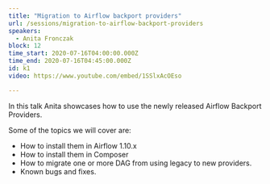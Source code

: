 ```yaml
---
title: "Migration to Airflow backport providers"
url: /sessions/migration-to-airflow-backport-providers
speakers:
  - Anita Fronczak
block: 12
time_start: 2020-07-16T04:00:00.000Z
time_end: 2020-07-16T04:45:00.000Z
id: k1
video: https://www.youtube.com/embed/1SSlxAcOEso

---
```


In this talk Anita showcases how to use the newly released Airflow Backport Providers. 
<!--more-->

Some of the topics we will cover are:
* How to install them in Airflow 1.10.x
* How to install them in Composer 
* How to migrate one or more DAG from using legacy to new providers. 
* Known bugs and fixes.